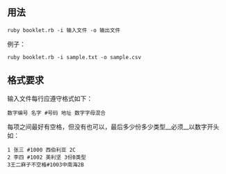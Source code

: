 ## 用法

```
ruby booklet.rb -i 输入文件 -o 输出文件
```

例子：

```
ruby booklet.rb -i sample.txt -o sample.csv
```

## 格式要求

输入文件每行应遵守格式如下：

```
数字编号 名字 #号码 地址 数字字母混合
```

每项之间最好有空格，但没有也可以，最后多少份多少类型__必须__以数字开头如：

```
1 张三 #1000 西伯利亚 2C
2 李四 #1002 美利坚 3份B类型
3王二麻子不空格#1003中南海2B
```